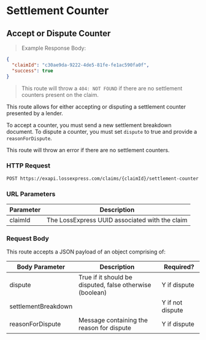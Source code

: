 # Settlement Counter

## Accept or Dispute Counter

> Example Response Body:

```json
{
  "claimId": "c30ae9da-9222-4de5-81fe-fe1ac590fa0f",
  "success": true
}
```

> This route will throw a `404: NOT FOUND` if there are no settlement counters present on the claim.

This route allows for either accepting or disputing a settlement counter presented by a lender.

To accept a counter, you must send a new settlement breakdown document. To dispute a counter, you must set `dispute` to true and provide a `reasonForDispute`.

This route will throw an error if there are no settlement counters.

### HTTP Request

`POST https://exapi.lossexpress.com/claims/{claimId}/settlement-counter`

### URL Parameters

Parameter | Description
--------- | -----------
claimId | The LossExpress UUID associated with the claim

### Request Body

This route accepts a JSON payload of an object comprising of:

Body Parameter | Description | Required?
-------------- | ----------- | ---------
dispute | True if it should be disputed, false otherwise (boolean) | Y if dispute
settlementBreakdown | | Y if not dispute
reasonForDispute | Message containing the reason for dispute | Y if dispute
